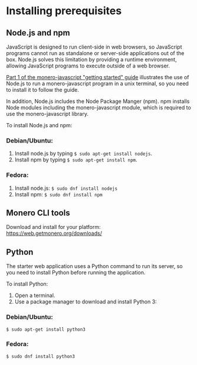 # Installing prerequisites

## Node.js and npm

JavaScript is designed to run client-side in web browsers, so JavaScript programs cannot run as standalone or server-side applications out of the box. Node.js solves this limitation by providing a runtime environment, allowing JavaScript programs to execute outside of a web browser.

[Part 1 of the monero-javascript "getting started" guide](https://github.com/monero-ecosystem/monero-javascript/blob/master/docs/developer_guide/getting_started.md) illustrates the use of Node.js to run a monero-javascript program in a unix terminal, so you need to install it to follow the guide.

In addition, Node.js includes the Node Package Manger (npm). npm installs Node modules including the monero-javascript module, which is required to use the monero-javascript library.

To install Node.js and npm:
### Debian/Ubuntu:

1. Install node.js by typing `$ sudo apt-get install nodejs`.
2. Install npm by typing `$ sudo apt-get install npm`.

### Fedora:

1. Install node.js:
  `$ sudo dnf install nodejs`
2. Install npm:
  `$ sudo dnf install npm`

## Monero CLI tools

Download and install for your platform: https://web.getmonero.org/downloads/

## Python

The starter web application uses a Python command to run its server, so you need to install Python before running the application.

To install Python:

1. Open a terminal.
2. Use a package manager to download and install Python 3:
### Debian/Ubuntu:

  `$ sudo apt-get install python3`
### Fedora:

  `$ sudo dnf install python3`
